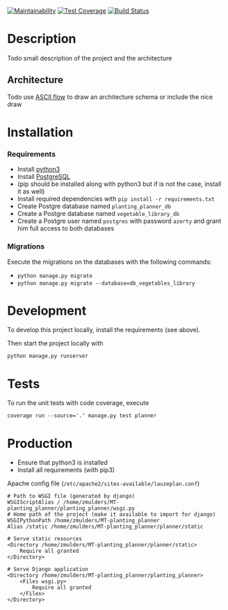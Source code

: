 [![Maintainability](https://api.codeclimate.com/v1/badges/25cf8913fbec3dfd4d1e/maintainability)](https://codeclimate.com/github/ZelieM/MT-planting_planner/maintainability)
[![Test Coverage](https://api.codeclimate.com/v1/badges/25cf8913fbec3dfd4d1e/test_coverage)](https://codeclimate.com/github/ZelieM/MT-planting_planner/test_coverage)
[![Build Status](https://travis-ci.org/ZelieM/MT-planting_planner.svg?branch=master)](https://travis-ci.org/ZelieM/MT-planting_planner)

# Description

Todo small description of the project and the architecture

## Architecture

Todo use [ASCII flow](http://asciiflow.com/) to draw an architecture schema or include the nice draw

# Installation

### Requirements
- Install [python3](https://www.python.org/)
- Install [PostgreSQL](https://www.postgresql.org)
- (pip should be installed along with python3 but if is not the case, install it as well)
- Install required dependencies with `pip install -r requirements.txt`
- Create  Postgre database named `planting_planner_db`
- Create a Postgre database named `vegetable_library_db`
- Create a Postgre user named `postgres` with password `azerty` and grant him full access to both databases

### Migrations
Execute the migrations on the databases with the following commands:
- `python manage.py migrate`
- `python manage.py migrate --database=db_vegetables_library`

# Development

To develop this project locally, install the requirements (see above).

Then start the project locally with

```
python manage.py runserver
```

# Tests
To run the unit tests with code coverage, execute

```
coverage run --source='.' manage.py test planner
```

# Production
- Ensure that python3 is installed
- Install all requirements (with pip3)


Apache config file (`/etc/apache2/sites-available/lauzeplan.conf`)

````
# Path to WSGI file (generated by django)
WSGIScriptAlias / /home/zmulders/MT-planting_planner/planting_planner/wsgi.py
# Home path of the project (make it available to import for django)
WSGIPythonPath /home/zmulders/MT-planting_planner
Alias /static /home/zmulders/MT-planting_planner/planner/static

# Serve static resources
<Directory /home/zmulders/MT-planting_planner/planner/static>
    Require all granted
</Directory>

# Serve Django application
<Directory /home/zmulders/MT-planting_planner/planting_planner>
    <Files wsgi.py>
        Require all granted
    </Files>
</Directory>
````
